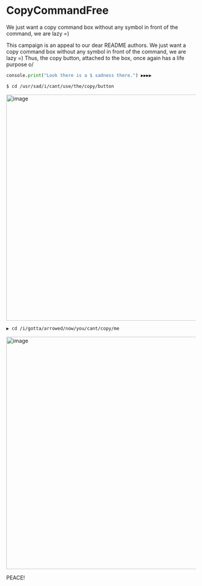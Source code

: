 # CopyCommandFree
We just want a copy command box without any symbol in front of the command, we are lazy =)



  This campaign is an appeal to our dear README authors.
We just want a copy command box without any symbol in front of the command, we are lazy =)
Thus, the copy button, attached to the box, once again has a life purpose o/



```python
console.print("Look there is a $ sadness there.") ▶▶▶▶
```

```sh
$ cd /usr/sad/i/cant/use/the/copy/button
```

<img width="601" alt="image" src="https://user-images.githubusercontent.com/73407262/211133140-0ee94680-d94d-4099-ac9e-a736c96231c0.png">

 
```sh
▶ cd /i/gotta/arrowed/now/you/cant/copy/me
```
<img width="618" alt="image" src="https://user-images.githubusercontent.com/73407262/211133962-402bb361-7910-4104-a1f2-e6293679d6b3.png">


PEACE!
